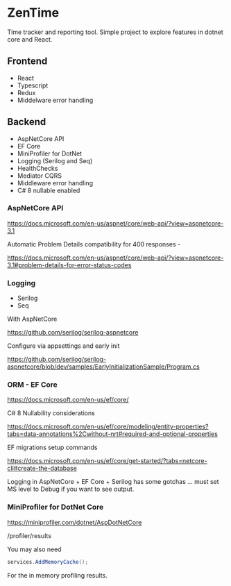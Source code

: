 # ZenTime

Time tracker and reporting tool. Simple project to explore features in dotnet core and React.

## Frontend

- React
- Typescript
- Redux
- Middelware error handling

## Backend

- AspNetCore API
- EF Core
- MiniProfiler for DotNet
- Logging (Serilog and Seq)
- HealthChecks
- Mediator CQRS
- Middleware error handling
- C# 8 nullable enabled

### AspNetCore API

https://docs.microsoft.com/en-us/aspnet/core/web-api/?view=aspnetcore-3.1

Automatic Problem Details compatibility for 400 responses -

https://docs.microsoft.com/en-us/aspnet/core/web-api/?view=aspnetcore-3.1#problem-details-for-error-status-codes

### Logging

- Serilog
- Seq

With AspNetCore

https://github.com/serilog/serilog-aspnetcore

Configure via appsettings and early init

https://github.com/serilog/serilog-aspnetcore/blob/dev/samples/EarlyInitializationSample/Program.cs

### ORM - EF Core

https://docs.microsoft.com/en-us/ef/core/

C# 8 Nullability considerations

https://docs.microsoft.com/en-us/ef/core/modeling/entity-properties?tabs=data-annotations%2Cwithout-nrt#required-and-optional-properties

EF migrations setup commands

https://docs.microsoft.com/en-us/ef/core/get-started/?tabs=netcore-cli#create-the-database

Logging in AspNetCore + EF Core + Serilog has some gotchas ... must set MS level to Debug if you want to see output.

### MiniProfiler for DotNet Core

https://miniprofiler.com/dotnet/AspDotNetCore

/profiler/results

You may also need

```c#
services.AddMemoryCache();
```

For the in memory profiling results.
